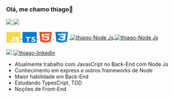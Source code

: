 ### Olá, me chamo thiago👋
 <div style="display: flex">
  <a href="https://github.com/devthg-nunes">
  <img height="180em" src="https://github-readme-stats.vercel.app/api?username=devthiagoNunes&show_icons=true&theme=dracula&include_all_commits=true&count_private=true"/>
  <img height="180em" src="https://github-readme-stats.vercel.app/api/top-langs/?username=devthiagoNunes&layout=compact&langs_count=7&theme=dracula"/>
</div>
<div style="display: inline_block"><br>
  <img align="center" alt="thiago-Js" height="30" width="40" src="https://raw.githubusercontent.com/devicons/devicon/master/icons/javascript/javascript-plain.svg">
  <img align="center" alt="thiago-Ts" height="30" width="40" src="https://raw.githubusercontent.com/devicons/devicon/master/icons/typescript/typescript-plain.svg">
  <img align="center" alt="thiago-HTML" height="30" width="40" src="https://raw.githubusercontent.com/devicons/devicon/master/icons/html5/html5-original.svg">
  <img align="center" alt="thiago-CSS" height="30" width="40" src="https://raw.githubusercontent.com/devicons/devicon/master/icons/css3/css3-original.svg">
  <img align="center" alt="thiago-Node Js" height="30" width="40" src="https://cdn.jsdelivr.net/gh/devicons/devicon/icons/nodejs/nodejs-original.svg">
  <img align="center" alt="thiago-Node Js" height="30" width="40" src="https://cdn.jsdelivr.net/gh/devicons/devicon/icons/mysql/mysql-original-wordmark.svg">
</div>
  </br>
  <div style="align-itens=center">
     <a href="mailto:desenvolvedor.nunes@gmail.com"><img src="https://img.shields.io/badge/Gmail-D14836?style=for-the-badge&logo=gmail&logoColor=white"></a> 
     <a href="https://www.linkedin.com/in/thiago-nunes-3a7771219/">
      <img alt="thiago-linkedin" height="30" width="40" src="https://cdn.jsdelivr.net/gh/devicons/devicon/icons/linkedin/linkedin-original.svg">
      </a> 
  </div>
  
- Atualmente trabalho com JavasCript no Back-End com Node Js
- Conhecimento em express e outros frameworks de Node
- Maior habilidade em Back-End
- Estudando TypesCript, TDD
- Noções de Front-End
